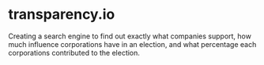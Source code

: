 transparency.io
===============

Creating a search engine to find out exactly what companies support, how much influence corporations have in an election, and what percentage each corporations contributed to the election.